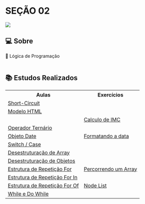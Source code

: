 # SEÇÃO 02

![](https://img.shields.io/badge/javascript-yellow?style=for-the-badge&logo=javascript&logoColor=white)

## 💻 Sobre

🚩 Lógica de Programação
<br> <br>

## 📚 Estudos Realizados

<table>
    <tr>
        <th>Aulas</th>
        <th>Exercícios</th>
    </tr>
    <tr>
        <td><a href="./Anotações/01">Short-Circuit</a></td> 
        <td></td>
    </tr>
    <tr>
        <td><a href="./Anotações/02">Modelo HTML</a></td> 
        <td></td>
    </tr>
    <tr>
        <td></td>
        <td><a href="./Exercícios/01">Calculo de IMC</a></td> 
    </tr>
    <tr>
        <td><a href="./Anotações/03">Operador Ternário</a></td> 
        <td></td>
    </tr>
    <tr>
        <td><a href="./Anotações/04">Objeto Date</a></td> 
        <td><a href="./Anotações/04">Formatando a data</a></td>
    </tr>
     <tr>
        <td><a href="./Anotações/05">Switch / Case</a></td> 
        <td></td>
    </tr>
    <tr>
        <td><a href="./Anotações/06">Desestruturação de Array</a></td> 
        <td></td>
    </tr>
    <tr>
        <td><a href="./Anotações/07">Desestruturação de Objetos</a></td> 
        <td></td>
    </tr>
    <tr>
        <td><a href="./Anotações/08">Estrutura de Repetição For</a></td> 
        <td><a href="./Exercícios/03">Percorrendo um Array</a></td>
    </tr>
    <tr>
        <td><a href="./Anotações/09">Estrutura de Repetição For In</a></td> 
        <td></td>
    </tr>
    <tr>
        <td><a href="./Anotações/10">Estrutura de Repetição For Of</a></td> 
        <td><a href="./Exercícios/04">Node List</a></td>
    </tr>
    <tr>
        <td><a href="./Anotações/11">While e Do While</a></td> 
        <td></td>
    </tr>
    
</table>
